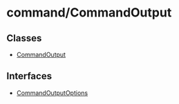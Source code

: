 # command/CommandOutput

## Classes

- [CommandOutput](classes/CommandOutput.md)

## Interfaces

- [CommandOutputOptions](interfaces/CommandOutputOptions.md)
